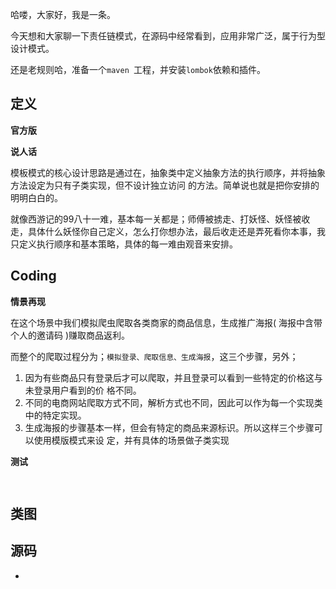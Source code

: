 哈喽，大家好，我是一条。

今天想和大家聊一下责任链模式，在源码中经常看到，应用非常广泛，属于行为型设计模式。

还是老规则哈，准备一个`maven `工程，并安装`lombok`依赖和插件。

## 定义

**官方版**



**说人话**

模板模式的核⼼设计思路是通过在，抽象类中定义抽象⽅法的执⾏顺序，并将抽象⽅法设定为只有⼦类实现，但不设计独⽴访问 的⽅法。简单说也就是把你安排的明明⽩⽩的。

就像⻄游记的99⼋⼗⼀难，基本每⼀关都是；师傅被掳⾛、打妖怪、妖怪被收⾛，具体什么妖怪你⾃⼰定义，怎么打你想办法，最后收⾛还是弄死看你本事，我只定义执⾏顺序和基本策略，具体的每⼀难由观⾳来安排。

## Coding

**情景再现**

在这个场景中我们模拟爬⾍爬取各类商家的商品信息，⽣成推⼴海报( 海报中含带个⼈的邀请码 )赚取商品返利。

⽽整个的爬取过程分为；`模拟登录、爬取信息、⽣成海报`，这三个步骤，另外；

1. 因为有些商品只有登录后才可以爬取，并且登录可以看到⼀些特定的价格这与未登录⽤户看到的价
格不同。
2. 不同的电商⽹站爬取⽅式不同，解析⽅式也不同，因此可以作为每⼀个实现类中的特定实现。
3. ⽣成海报的步骤基本⼀样，但会有特定的商品来源标识。所以这样三个步骤可以使⽤模版模式来设
定，并有具体的场景做⼦类实现



**测试**

```java
    
```

## 类图



## 源码

- 